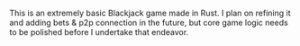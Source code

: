This is an extremely basic Blackjack game made in Rust. I plan on refining it and adding bets & p2p connection in the future, but core game logic needs to be polished before I undertake that endeavor.
